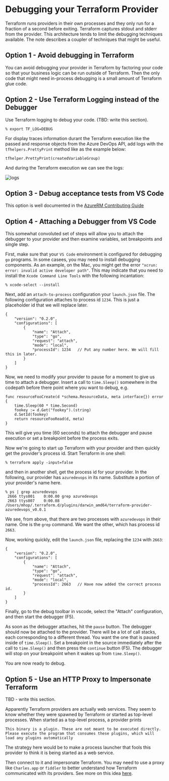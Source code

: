 # Debugging your Terraform Provider

Terraform runs providers in their own processes and they only run for a fraction of a second before exiting. Terraform captures stdout and stderr from the provider. This architecture tends to limit the debugging techniques available. The note describes a coupler of techniques that might be useful.

## Option 1 - Avoid debugging in Terraform
You can avoid debugging your provider in Terraform by factoring your code so that your business logic can be run outside of Terraform. Then the only code that might need in-process debugging is a small amount of Terraform glue code.

## Option 2 - Use Terraform Logging instead of the Debugger
Use Terraform logging to debug your code. (TBD: write this section).

~~~
% export TF_LOG=DEBUG
~~~

For display traces information durant the Terraform execution like the passed and response objects from the Azure DevOps API, add logs with the `tfhelpers.PrettyPrint` method like as the example below:
~~~
tfhelper.PrettyPrint(createdVariableGroup)
~~~
And during the Terraform execution we can see the logs:

![logs](images/prettyprintlogs.png)

## Option 3 - Debug acceptance tests from VS Code

This option is well documented in the [AzureRM Contributing Guide](https://github.com/Azure/terraform/blob/master/provider/CONTRIBUTE.md#debug-the-azurerm-provider-using-visual-studio-code-and-delve)

## Option 4 - Attaching a Debugger from VS Code
This somewhat convoluted set of steps will allow you to attach the debugger to your provider and then examine variables, set breakpoints and single step.

First, make sure that your `VS Code` environment is configured for debugging `go` programs. In some casees, you may need to install debugging components. As an example, on the Mac, you might get the error `"xcrun: error: invalid active developer path"`. This may indicate that you need to install the `Xcode Command Line Tools` with the following incantation:
~~~
% xcode-select --install
~~~

Next, add an `attach-to-process` configuration your `launch.json` file. The following configuration attaches to process id `1234`. This is just a placeholder id that we will replace later.
~~~
{
	"version": "0.2.0",
	"configurations": [
 		{
			"name": "Attach",
			"type": "go",
			"request": "attach",
            "mode": "local",
            "processId": 1234   // Put any number here. We will fill this in later.
        }
	]
}
~~~

Now, we need to modify your provider to pause for a moment to give us time to attach a debugger. Insert a call to `time.Sleep()` somewhere in the codepath before there point where you want to debug, e.g.

~~~
func resourceFooCreate(d *schema.ResourceData, meta interface{}) error {
	time.Sleep(60 * time.Second)
	fookey := d.Get("fookey").(string)
	d.SetId(fookey)
	return resourceFooRead(d, meta)
}
~~~

This will give you time (60 seconds) to attach the debugger and pause execution or set a breakpoint before the process exits.

Now we're going to start up Terraform with your provider and then quickly get the provider's process id. Start Terraform in one shell:
~~~
% terraform apply -input=false
~~~
and then in another shell, get the process id for your provider. In the following, our provider has `azuredevops` in its name. Substitute a portion of your provider's name here.
~~~
% ps | grep azuredevops
 2666 ttys001    0:00.00 grep azuredevops
 2663 ttys007    0:00.08 /Users/mhop/.terraform.d/plugins/darwin_amd64/terraform-provider-azuredevops_v0.0.1
~~~
We see, from above, that there are two processes with `azuredevops` in their name. One is the `grep` command. We want the other, which has process id `2663`.

Now, working quickly, edit the `launch.json` file, replacing the `1234` with `2663`:
~~~
{
	"version": "0.2.0",
	"configurations": [
 		{
			"name": "Attach",
			"type": "go",
			"request": "attach",
            "mode": "local",
            "processId": 2663   // Have now added the correct process id.
        }
	]
}
~~~

Finally, go to the debug toolbar in vscode, select the "Attach" configuration, and then start the debugger (F5).

As soon as the debugger attaches, hit the `pause` button. The debugger should now be attached to the provider. There will be a lot of call stacks, each corresponding to a different thread. You want the one that is paused inside of `time.Sleep()`. Set a breakpoint in the source immediately after the call to `time.Sleep()` and then press the `continue` button (F5). The debugger will stop on your breakpoint when it wakes up from `time.Sleep()`.

You are now ready to debug.

## Option 5 - Use an HTTP Proxy to Impersonate Terraform
TBD - write this section.

Apparently Terraform providers are actually web services. They seem to know whether they were spawned by Terraform or started as top-level processes. When started as a top-level process, a provider prints
~~~
This binary is a plugin. These are not meant to be executed directly.
Please execute the program that consumes these plugins, which will
load any plugins automatically
~~~

The strategy here would be to make a process launcher that fools this provider to think it is being started as a web service.

Then connect to it and impersonate Terraform. You may need to use a proxy like `Charles.app` or `fiddler` to better understand how Terraform communicated with its providers. See more on this idea [here](https://github.com/hashicorp/terraform/issues/16752).
